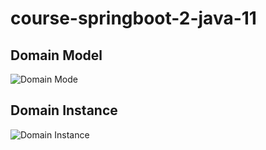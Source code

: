 # course-springboot-2-java-11

## Domain Model

![Domain Mode](https://user-images.githubusercontent.com/60756219/119718443-f2c1c600-be3d-11eb-88d6-dcd3e67d5833.png)


## Domain Instance

![Domain Instance](https://user-images.githubusercontent.com/60756219/119718517-0d943a80-be3e-11eb-964f-f34dec9b2590.png)

